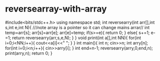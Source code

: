 # reversearray-with-array
#include<bits/stdc++.h>
using namespace std;
   int reversearry(int arr[],int s,int e,int N){ ///note array is a pointer so it can change mains arrar//
    int temp=arr[s];
    arr[s]=arr[e];
    arr[e]=temp;
    if(s>=e){
        return 0;
    }
    else{
        s+=1;
        e-=1;
        return reversearry(arr,s,e,N);
    }
}
 void print(int a[],int NN){
      for(int i=0;i<NN;i++){
           cout<<a[i]<<" ";
      }
 }
int main(){
    int n;
    cin>>n;
    int arry[n];
    for(int i=0;i<n;i++){
        cin>>arry[i];
    }
    int end=n-1;
    reversearry(arry,0,end,n);
    print(arry,n);
    return 0;
}
